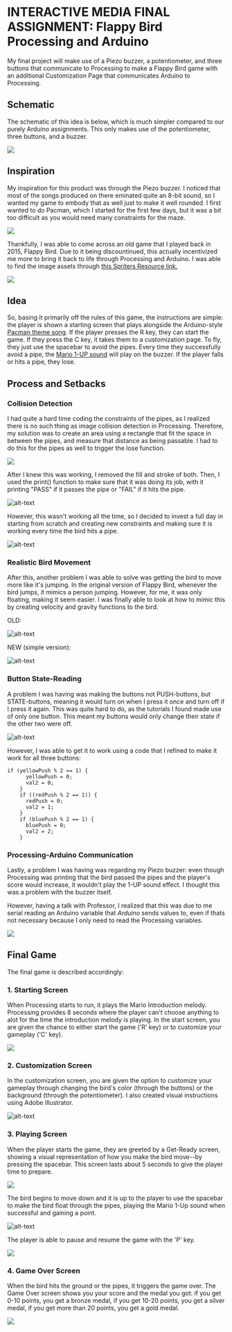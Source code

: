 # INTERACTIVE MEDIA FINAL ASSIGNMENT: Flappy Bird Processing and Arduino

My final project will make use of a Piezo buzzer, a potentiometer, and three buttons that communicate to Processing to make a Flappy Bird game with an additional Customization Page that communicates Arduino to Processing.

## Schematic

The schematic of this idea is below, which is much simpler compared to our purely Arduino assignments. This only makes use of the potentiometer, three buttons, and a buzzer.

![](images/schematic.png)

## Inspiration

My inspiration for this product was through the Piezo buzzer. I noticed that most of the songs produced on there eminated quite an 8-bit sound, so I wanted my game to embody that as well just to make it well rounded. I first wanted to do Pacman, which I started for the first few days, but it was a bit too difficult as you would need many constraints for the maze. 

![](images/pacmansheet.png)

Thankfully, I was able to come across an old game that I played back in 2015, Flappy Bird. Due to it being discountinued, this actually incentivized me more to bring it back to life through Processing and Arduino. I was able to find the image assets through [this Spriters Resource link.](https://www.spriters-resource.com/mobile/flappybird/sheet/59537/)

![](images/assets.png)

## Idea 

So, basing it primarily off the rules of this game, the instructions are simple: the player is shown a starting screen that plays alongside the Arduino-style [Pacman theme song](https://github.com/robsoncouto/arduino-songs/blob/master/pacman/pacman.ino). If the player presses the R key, they can start the game. If they press the C key, it takes them to a customization page. To fly, they just use the spacebar to avoid the pipes. Every time they successfully avoid a pipe, the [Mario 1-UP sound](https://bikeshedeffect.weebly.com/arduino-piezo-sounds.html) will play on the buzzer. If the player falls or hits a pipe, they lose.

## Process and Setbacks

### Collision Detection

I had quite a hard time coding the constraints of the pipes, as I realized there is no such thing as image collision detection in Processing. Therefore, my solution was to create an area using a rectangle that fit the space in between the pipes, and measure that distance as being passable. I had to do this for the pipes as well to trigger the lose function.

![](images/passarea.png)

After I knew this was working, I removed the fill and stroke of both. Then, I used the print() function to make sure that it was doing its job, with it printing "PASS" if it passes the pipe or "FAIL" if it hits the pipe.

![alt-text](images/birdmove2.gif)

However, this wasn't working all the time, so I decided to invest a full day in starting from scratch and creating new constraints and making sure it is working every time the bird hits a pipe.

![alt-text](images/smoothpipes.gif)

### Realistic Bird Movement

After this, another problem I was able to solve was getting the bird to move more like it's jumping. In the original version of Flappy Bird, whenever the bird jumps, it mimics a person jumping. However, for me, it was only floating, making it seem easier. I was finally able to look at how to mimic this by creating velocity and gravity functions to the bird.

OLD:

![alt-text](images/birdmove1.gif)

NEW (simple version):

![alt-text](images/ballmove.gif)

### Button State-Reading

A problem I was having was making the buttons not PUSH-buttons, but STATE-buttons, meaning it would turn on when I press it once and turn off if I press it again. This was quite hard to do, as the tutorials I found made use of only one button. This meant my buttons would only change their state if the other two were off.

![alt-text](images/serial1.gif)

However, I was able to get it to work using a code that I refined to make it work for all three buttons:

    if (yellowPush % 2 == 1) {
          yellowPush = 0;
          val2 = 0;
        }
        if ((redPush % 2 == 1)) {
          redPush = 0;
          val2 = 1;
        }
        if (bluePush % 2 == 1) {
          bluePush = 0;
          val2 = 2;
        }

### Processing-Arduino Communication

Lastly, a problem I was having was regarding my Piezo buzzer: even though Processing was printing that the bird passed the pipes and the player's score would increase, it wouldn't play the 1-UP sound effect. I thought this was a problem with the buzzer itself.

However, having a talk with Professor, I realized that this was due to me serial reading an Arduino variable that _Arduino_ sends values to, even if thats not necessary because I only need to read the Processing variables.

![](images/discordconvo.png)

## Final Game

The final game is described accordingly:

### 1. Starting Screen

When Processing starts to run, it plays the Mario Introduction melody. Processing provides 8 seconds where the player can't choose anything to alot for the time the introduction melody is playing. In the start screen, you are given the chance to either start the game ('R' key) or to customize your gameplay ('C' key).

![](images/start.png)

### 2. Customization Screen

In the customization screen, you are given the option to customize your gameplay through changing the bird's color (through the buttons) or the background (through the potentiometer). I also created visual instructions using Adobe Illustrator.

![alt-text](images/customizationnew.gif)

### 3. Playing Screen

When the player starts the game, they are greeted by a Get-Ready screen, showing a visual representation of how you make the bird move--by pressing the spacebar. This screen lasts about 5 seconds to give the player time to prepare.

![](images/getreadynew.png)

The bird begins to move down and it is up to the player to use the spacebar to make the bird float through the pipes, playing the Mario 1-Up sound when successful and gaining a point. 

![alt-text](images/birdmove3.gif)

The player is able to pause and resume the game with the 'P' key. 

![](images/paused.png)

### 4. Game Over Screen

When the bird hits the ground or the pipes, it triggers the game over. The Game Over screen shows you your score and the medal you got: if you get 0-10 points, you get a bronze medal, if you get 10-20 points, you get a silver medal, if you get more than 20 points, you get a gold medal.

![](images/gameovermedal.png)
